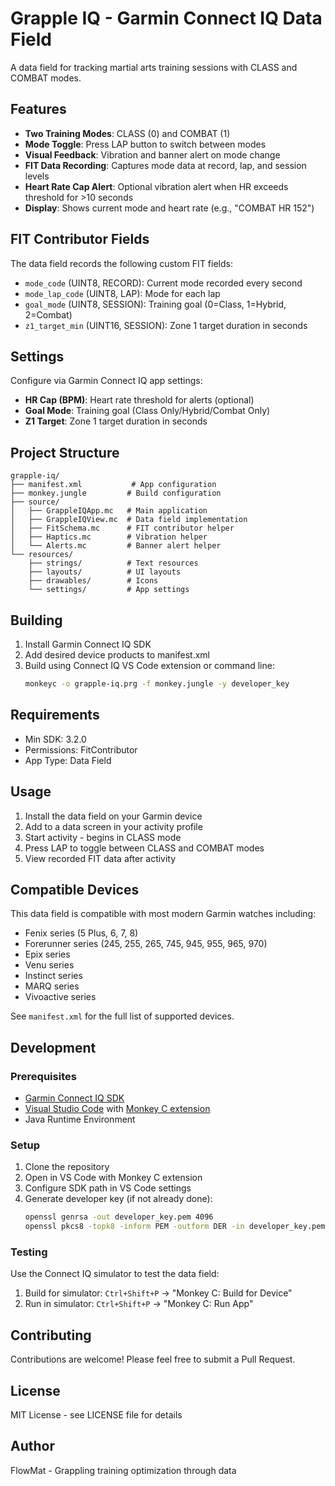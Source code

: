 # Grapple IQ - Garmin Connect IQ Data Field

A data field for tracking martial arts training sessions with CLASS and COMBAT modes.

## Features

- **Two Training Modes**: CLASS (0) and COMBAT (1)
- **Mode Toggle**: Press LAP button to switch between modes
- **Visual Feedback**: Vibration and banner alert on mode change
- **FIT Data Recording**: Captures mode data at record, lap, and session levels
- **Heart Rate Cap Alert**: Optional vibration alert when HR exceeds threshold for >10 seconds
- **Display**: Shows current mode and heart rate (e.g., "COMBAT HR 152")

## FIT Contributor Fields

The data field records the following custom FIT fields:

- `mode_code` (UINT8, RECORD): Current mode recorded every second
- `mode_lap_code` (UINT8, LAP): Mode for each lap
- `goal_mode` (UINT8, SESSION): Training goal (0=Class, 1=Hybrid, 2=Combat)
- `z1_target_min` (UINT16, SESSION): Zone 1 target duration in seconds

## Settings

Configure via Garmin Connect IQ app settings:

- **HR Cap (BPM)**: Heart rate threshold for alerts (optional)
- **Goal Mode**: Training goal (Class Only/Hybrid/Combat Only)
- **Z1 Target**: Zone 1 target duration in seconds

## Project Structure

```
grapple-iq/
├── manifest.xml           # App configuration
├── monkey.jungle         # Build configuration
├── source/
│   ├── GrappleIQApp.mc   # Main application
│   ├── GrappleIQView.mc  # Data field implementation
│   ├── FitSchema.mc      # FIT contributor helper
│   ├── Haptics.mc        # Vibration helper
│   └── Alerts.mc         # Banner alert helper
└── resources/
    ├── strings/          # Text resources
    ├── layouts/          # UI layouts
    ├── drawables/        # Icons
    └── settings/         # App settings
```

## Building

1. Install Garmin Connect IQ SDK
2. Add desired device products to manifest.xml
3. Build using Connect IQ VS Code extension or command line:
   ```bash
   monkeyc -o grapple-iq.prg -f monkey.jungle -y developer_key
   ```

## Requirements

- Min SDK: 3.2.0
- Permissions: FitContributor
- App Type: Data Field

## Usage

1. Install the data field on your Garmin device
2. Add to a data screen in your activity profile
3. Start activity - begins in CLASS mode
4. Press LAP to toggle between CLASS and COMBAT modes
5. View recorded FIT data after activity

## Compatible Devices

This data field is compatible with most modern Garmin watches including:
- Fenix series (5 Plus, 6, 7, 8)
- Forerunner series (245, 255, 265, 745, 945, 955, 965, 970)
- Epix series
- Venu series
- Instinct series
- MARQ series
- Vivoactive series

See `manifest.xml` for the full list of supported devices.

## Development

### Prerequisites

- [Garmin Connect IQ SDK](https://developer.garmin.com/connect-iq/sdk/)
- [Visual Studio Code](https://code.visualstudio.com/) with [Monkey C extension](https://marketplace.visualstudio.com/items?itemName=garmin.monkey-c)
- Java Runtime Environment

### Setup

1. Clone the repository
2. Open in VS Code with Monkey C extension
3. Configure SDK path in VS Code settings
4. Generate developer key (if not already done):
   ```bash
   openssl genrsa -out developer_key.pem 4096
   openssl pkcs8 -topk8 -inform PEM -outform DER -in developer_key.pem -out developer_key.der -nocrypt
   ```

### Testing

Use the Connect IQ simulator to test the data field:
1. Build for simulator: `Ctrl+Shift+P` → "Monkey C: Build for Device"
2. Run in simulator: `Ctrl+Shift+P` → "Monkey C: Run App"

## Contributing

Contributions are welcome! Please feel free to submit a Pull Request.

## License

MIT License - see LICENSE file for details

## Author

FlowMat - Grappling training optimization through data